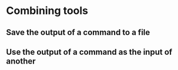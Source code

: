 ---
---

Combining tools
===============

Save the output of a command to a file
--------------------------------------


Use the output of a command as the input of another
---------------------------------------------------
